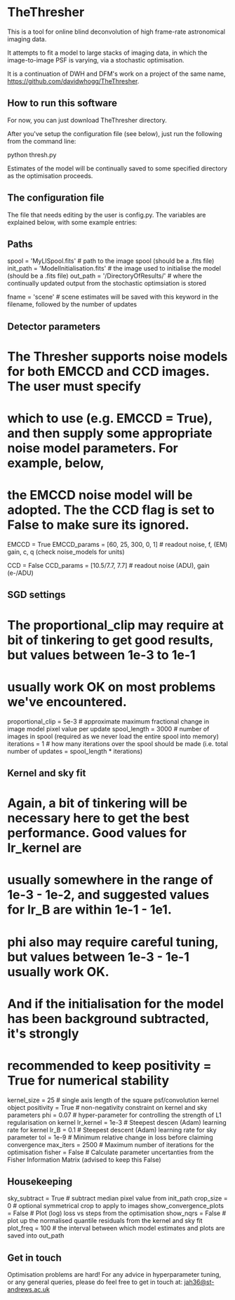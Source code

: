 # TheThresher

This is a tool for online blind deconvolution of high frame-rate astronomical imaging data.

It attempts to fit a model to large stacks of imaging data, in which the image-to-image PSF is varying, via a stochastic optimisation.

It is a continuation of DWH and DFM's work on a project of the same name, https://github.com/davidwhogg/TheThresher.

## How to run this software

For now, you can just download TheThresher directory.

After you've setup the configuration file (see below), just run the following from the command line:

  python thresh.py

Estimates of the model will be continually saved to some specified directory as the optimisation proceeds.

## The configuration file

The file that needs editing by the user is config.py. The variables are explained below, with some example entries:

  ## Paths ##
  spool = 'MyLISpool.fits' # path to the image spool (should be a .fits file)
  init_path = 'ModelInitialisation.fits' # the image used to initialise the model (should be a .fits file)
  out_path = '/DirectoryOfResults/' # where the continually updated output from the stochastic optimsiation is stored

  fname = 'scene' # scene estimates will be saved with this keyword in the filename, followed by the number of updates

  ## Detector parameters ##
  # The Thresher supports noise models for both EMCCD and CCD images. The user must specify
  # which to use (e.g. EMCCD = True), and then supply some appropriate noise model parameters. For example, below,
  # the EMCCD noise model will be adopted. The the CCD flag is set to False to make sure its ignored.
  EMCCD = True
  EMCCD_params = [60, 25, 300, 0, 1] # readout noise, f, (EM) gain, c, q (check noise_models for units)

  CCD = False
  CCD_params = [10.5/7.7, 7.7] # readout noise (ADU), gain (e-/ADU)

  ## SGD settings ##
  # The proportional_clip may require at bit of tinkering to get good results, but values between 1e-3 to 1e-1
  # usually work OK on most problems we've encountered.
  proportional_clip = 5e-3 # approximate maximum fractional change in image model pixel value per update
  spool_length = 3000 # number of images in spool (required as we never load the entire spool into memory)
  iterations = 1 # how many iterations over the spool should be made (i.e. total number of updates = spool_length * iterations)

  ## Kernel and sky fit ##
  # Again, a bit of tinkering will be necessary here to get the best performance. Good values for lr_kernel are
  # usually somewhere in the range of 1e-3 - 1e-2, and suggested values for lr_B are within 1e-1 - 1e1.
  # phi also may require careful tuning, but values between 1e-3 - 1e-1 usually work OK.
  # And if the initialisation for the model has been background subtracted, it's strongly
  # recommended to keep positivity = True for numerical stability
  kernel_size = 25 # single axis length of the square psf/convolution kernel object
  positivity = True # non-negativity constraint on kernel and sky parameters
  phi = 0.07 # hyper-parameter for controlling the strength of L1 regularisation on kernel
  lr_kernel = 1e-3 # Steepest descen (Adam) learning rate for kernel
  lr_B = 0.1 # Steepest descent (Adam) learning rate for sky parameter
  tol = 1e-9 # Minimum relative change in loss before claiming convergence
  max_iters = 2500 # Maximum number of iterations for the optimisation
  fisher = False # Calculate parameter uncertanties from the Fisher Information Matrix (advised to keep this False)

  ## Housekeeping ##
  sky_subtract = True # subtract median pixel value from init_path
  crop_size = 0 # optional symmetrical crop to apply to images
  show_convergence_plots = False # Plot (log) loss vs steps from the optimisation
  show_nqrs = False # plot up the normalised quantile residuals from the kernel and sky fit
  plot_freq = 100 # the interval between which model estimates and plots are saved into out_path


## Get in touch

Optimisation problems are hard! For any advice in hyperparameter tuning, or any general queries, please do feel free to get in touch at: jah36@st-andrews.ac.uk
